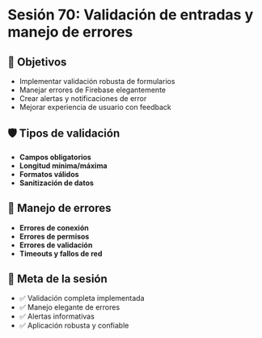 # Sesión 70: Validación de entradas y manejo de errores

## 🎯 Objetivos
- Implementar validación robusta de formularios
- Manejar errores de Firebase elegantemente
- Crear alertas y notificaciones de error
- Mejorar experiencia de usuario con feedback

## 🛡️ Tipos de validación
- **Campos obligatorios**
- **Longitud mínima/máxima**
- **Formatos válidos**
- **Sanitización de datos**

## 🚨 Manejo de errores
- **Errores de conexión**
- **Errores de permisos**
- **Errores de validación**
- **Timeouts y fallos de red**

## 🎯 Meta de la sesión
- ✅ Validación completa implementada
- ✅ Manejo elegante de errores
- ✅ Alertas informativas
- ✅ Aplicación robusta y confiable
